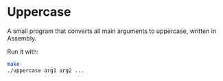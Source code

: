 # Uppercase

A small program that converts all main arguments to uppercase, written in Assembly.

Run it with:

```bash
make
./uppercase arg1 arg2 ...
```
